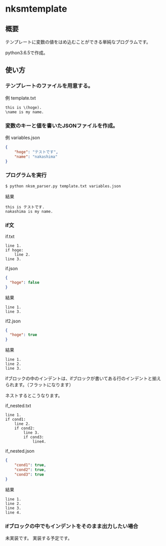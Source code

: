# nksmtemplate

## 概要

テンプレートに変数の値をはめ込むことができる単純なプログラムです。

python3.6.5で作成。

## 使い方

### テンプレートのファイルを用意する。

例 template.txt
```
this is \(hoge).
\name is my name.
```

### 変数のキーと値を書いたJSONファイルを作成。

例 variables.json
```json
{
    "hoge": "テストです",
    "name": "nakashima"
}
```

### プログラムを実行

```sh
$ python nksm_parser.py template.txt variables.json
```

結果
```
this is テストです.
nakashima is my name.
```

### if文

if.txt 
```
line 1.
if hoge:
    line 2.
line 3.
```
if.json
```json
{
  "hoge": false
}
```
結果
```
line 1.
line 3.
```

if2.json
```json
{
  "hoge": true
}
```

結果
```
line 1.
line 2.
line 3.
```
ifブロックの中のインデントは、ifブロックが書いてある行のインデントと揃えられます。（フラットになります）

ネストするとこうなります。

if_nested.txt
```
line 1.
if cond1:
    line 2.
    if cond2:
        line 3.
        if cond3:
            line4.
```
if_nested.json
```json
{
    "cond1": true,
    "cond2": true,
    "cond3": true
}
```
結果
```
line 1.
line 2.
line 3.
line 4.
```

### ifブロックの中でもインデントをそのまま出力したい場合

未実装です。
実装する予定です。
